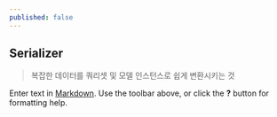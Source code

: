 ```yaml
---
published: false
---
```

## Serializer

> 복잡한 데이터를 쿼리셋 및 모델 인스턴스로 쉽게 변환시키는 것




Enter text in [Markdown](http://daringfireball.net/projects/markdown/). Use the toolbar above, or click the **?** button for formatting help.



